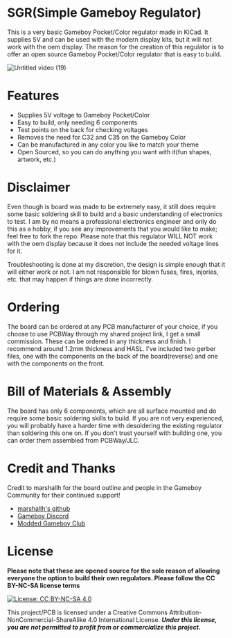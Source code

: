 # SGR(Simple Gameboy Regulator)
This is a very basic Gameboy Pocket/Color regulator made in KiCad. It supplies 5V and can be used with the modern display kits, but it will not work with the oem display. The reason for the creation of this regulator is to offer an open source Gameboy Pocket/Color regulator that is easy to build.

![Untitled video (19)](https://github.com/user-attachments/assets/7794e26a-479b-45be-ae0b-48362cb1e073)




# Features
- Supplies 5V voltage to Gameboy Pocket/Color
- Easy to build, only needing 6 components
- Test points on the back for checking voltages
- Removes the need for C32 and C35 on the Gameboy Color
- Can be manufactured in any color you like to match your theme
- Open Sourced, so you can do anything you want with it(fun shapes, artwork, etc.)

# Disclaimer
Even though is board was made to be extremely easy, it still does require some basic soldering skill to build and a basic understanding of electronics to test. I am by no means a professional electronics engineer and only do this as a hobby, if you see any improvements that you would like to make; feel free to fork the repo. Please note that this regulator WILL NOT work with the oem display because it does not include the needed voltage lines for it.

Troubleshooting is done at my discretion, the design is simple enough that it will either work or not. I am not responsible for blown fuses, fires, injories, etc. that may happen if things are done incorrectly.

# Ordering
The board can be ordered at any PCB manufacturer of your choice, if you choose to use PCBWay through my shared project link, I get a small commission. These can be ordered in any thickness and finish. I recommend around 1.2mm thickness and HASL. I've included two gerber files, one with the components on the back of the board(reverse) and one with the components on the front.

# Bill of Materials & Assembly
The board has only 6 components, which are all surface mounted and do require some basic soldering skills to build. If you are not very experienced, you will probably have a harder time with desoldering the existing regulator than soldering this one on. If you don't trust yourself with building one, you can order them assembled from PCBWay/JLC.

# Credit and Thanks

Credit to marshallh for the board outline and people in the Gameboy Community for their continued support!

- [marshallh's github](https://github.com/marshallh/gbpp/tree/main)
- [Gameboy Discord](https://discord.gg/xywcXQVD)
- [Modded Gameboy Club](https://discord.gg/79MY8BsW)

# License

**Please note that these are opened source for the sole reason of allowing everyone the option to build their own regulators. Please follow the CC BY-NC-SA license terms**

 [![License: CC BY-NC-SA 4.0](https://licensebuttons.net/l/by-nc-sa/4.0/80x15.png)](https://creativecommons.org/licenses/by-nc-sa/4.0/)
 
This project/PCB is licensed under a Creative Commons Attribution-NonCommercial-ShareAlike 4.0 International License. ***Under this license, you are not permitted to profit from or commercialize this project.***
